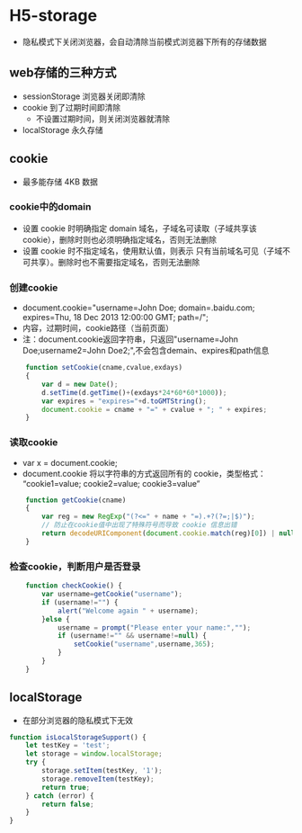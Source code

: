 # H5-storage

- 隐私模式下关闭浏览器，会自动清除当前模式浏览器下所有的存储数据

## web存储的三种方式

- sessionStorage 浏览器关闭即清除
- cookie 到了过期时间即清除
  - 不设置过期时间，则关闭浏览器就清除
- localStorage 永久存储

## cookie

- 最多能存储 4KB 数据

### cookie中的domain

- 设置 cookie 时明确指定 domain 域名，子域名可读取（子域共享该cookie），删除时则也必须明确指定域名，否则无法删除
- 设置 cookie 时不指定域名，使用默认值，则表示 只有当前域名可见（子域不可共享）。删除时也不需要指定域名，否则无法删除

### 创建cookie

- document.cookie="username=John Doe; domain=.baidu.com; expires=Thu, 18 Dec 2013 12:00:00 GMT; path=/";
- 内容，过期时间，cookie路径（当前页面）
- 注：document.cookie返回字符串，只返回"username=John Doe;username2=John Doe2;",不会包含demain、expires和path信息

```javascript
    function setCookie(cname,cvalue,exdays)
    {
        var d = new Date();
        d.setTime(d.getTime()+(exdays*24*60*60*1000));
        var expires = "expires="+d.toGMTString();
        document.cookie = cname + "=" + cvalue + "; " + expires;
    }
```

### 读取cookie

- var x = document.cookie;
- document.cookie 将以字符串的方式返回所有的 cookie，类型格式： “cookie1=value; cookie2=value; cookie3=value”

```javascript
    function getCookie(cname)
    {
        var reg = new RegExp("(?<=" + name + "=).+?(?=;|$)");
        // 防止在cookie值中出现了特殊符号而导致 cookie 信息出错
        return decodeURIComponent(document.cookie.match(reg)[0]) | null;
    }
```

### 检查cookie，判断用户是否登录

```javascript
    function checkCookie() {
        var username=getCookie("username");
        if (username!="") {
            alert("Welcome again " + username);
        }else {
            username = prompt("Please enter your name:","");
            if (username!="" && username!=null) {
                setCookie("username",username,365);
            }
        }
    }
```

## localStorage

- 在部分浏览器的隐私模式下无效

```js
function isLocalStorageSupport() {
    let testKey = 'test';
    let storage = window.localStorage;
    try {
        storage.setItem(testKey, '1');
        storage.removeItem(testKey);
        return true;
    } catch (error) {
        return false;
    }
}
```
